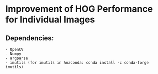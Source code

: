# Improvement of HOG Performance for Individual Images

## Dependencies: 
    - OpenCV
    - Numpy
    - argparse
    - imutils (for imutils in Anaconda: conda install -c conda-forge imutils)
  

